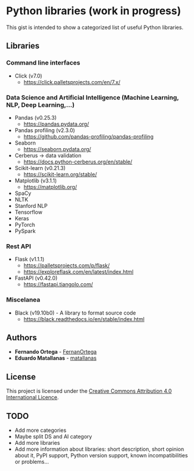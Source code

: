 # Python libraries (work in progress)

This gist is intended to show a categorized list of useful Python libraries.

## Libraries
### Command line interfaces
* Click (v7.0)
	* https://click.palletsprojects.com/en/7.x/

### Data Science and Artificial Intelligence (Machine Learning, NLP, Deep Learning,...)
* Pandas (v0.25.3)
	* https://pandas.pydata.org/
* Pandas profiling (v2.3.0)
	* https://github.com/pandas-profiling/pandas-profiling
* Seaborn
	* https://seaborn.pydata.org/
* Cerberus &rightarrow; data validation 
	* https://docs.python-cerberus.org/en/stable/
* Scikit-learn (v0.21.3)
	* https://scikit-learn.org/stable/
* Matplotlib (v3.1.1)
	* https://matplotlib.org/
* SpaCy
* NLTK
* Stanford NLP
* Tensorflow
* Keras
* PyTorch
* PySpark

### Rest API
* Flask (v1.1.1)
	* https://palletsprojects.com/p/flask/
	* https://exploreflask.com/en/latest/index.html
* FastAPI (v0.42.0)
	* https://fastapi.tiangolo.com/

### Miscelanea
* Black (v19.10b0) - A library to format source code
	* https://black.readthedocs.io/en/stable/index.html


## Authors

* **Fernando Ortega** - [FernanOrtega](https://github.com/FernanOrtega)
* **Eduardo Matallanas** - [matallanas](https://github.com/matallanas)

## License

This project is licensed under the [Creative Commons Attribution 4.0 International Licence](https://creativecommons.org/licenses/by/4.0/legalcode).

## TODO
* Add more categories
* Maybe split DS and AI category
* Add more libraries
* Add more information about libraries: short description, short opinion about it, PyPI support, Python version support, known incompatibilities or problems...